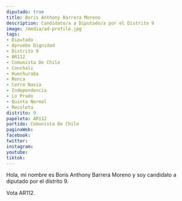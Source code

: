 ```yaml
---
diputado: true
title: Boris Anthony Barrera Moreno
description: Candidato/a a Diputado/a por el Distrito 9
image: /media/ad-profile.jpg
tags:
- Diputado
- Apruebo Dignidad
- Distrito 9
- AR112
- Comunista De Chile
- Conchali
- Huechuraba
- Renca
- Cerro Navia
- Independencia
- Lo Prado
- Quinta Normal
- Recoleta
distrito: 9
papeleta: AR112
partido: Comunista De Chile
paginaWeb:
facebook:
twitter:
instagram:
youtube:
tiktok:
---
```

Hola, mi nombre es Boris Anthony Barrera Moreno y soy candidato a diputado por el distrito 9.

Vota AR112.
